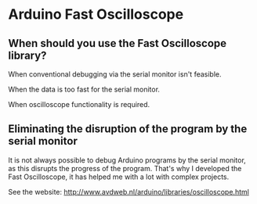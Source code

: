 # Arduino Fast Oscilloscope
## When should you use the Fast Oscilloscope library?
When conventional debugging via the serial monitor isn't feasible.

When the data is too fast for the serial monitor.

When oscilloscope functionality is required.

## Eliminating the disruption of the program by the serial monitor
It is not always possible to debug Arduino programs by the serial monitor, as this disrupts the progress of the program. That's why I developed the Fast Oscilloscope, it has helped me with a lot with complex projects.

See the website:
http://www.avdweb.nl/arduino/libraries/oscilloscope.html
